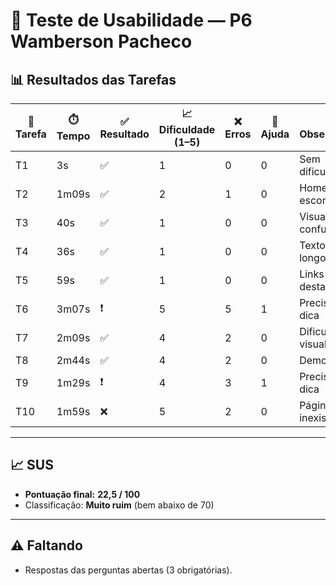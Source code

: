 # 👤 Teste de Usabilidade — P6 Wamberson Pacheco

## 📊 Resultados das Tarefas
| 📝 Tarefa | ⏱️ Tempo | ✅ Resultado | 📈 Dificuldade (1–5) | ❌ Erros | 🙋 Ajuda | 🔎 Observações |
|-----------|----------|--------------|----------------------|----------|----------|----------------|
| T1  | 3s    | ✅ | 1 | 0 | 0 | Sem dificuldades |
| T2  | 1m09s | ✅ | 2 | 1 | 0 | Home escondido |
| T3  | 40s   | ✅ | 1 | 0 | 0 | Visual confuso |
| T4  | 36s   | ✅ | 1 | 0 | 0 | Textos longos |
| T5  | 59s   | ✅ | 1 | 0 | 0 | Links mal destacados |
| T6  | 3m07s | ❗ | 5 | 5 | 1 | Precisou de dica |
| T7  | 2m09s | ✅ | 4 | 2 | 0 | Dificuldade visual |
| T8  | 2m44s | ✅ | 4 | 2 | 0 | Demorou |
| T9  | 1m29s | ❗ | 4 | 3 | 1 | Precisou de dica |
| T10 | 1m59s | ❌ | 5 | 2 | 0 | Página inexistente |

---

## 📈 SUS
- **Pontuação final:** **22,5 / 100**  
- Classificação: **Muito ruim** (bem abaixo de 70)

---

## ⚠️ Faltando
- Respostas das perguntas abertas (3 obrigatórias).
